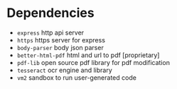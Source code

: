 # Dependencies

- ``express`` http api server
- ``https`` https server for express
- ``body-parser`` body json parser
- ``better-html-pdf`` html and url to pdf [proprietary]
- ``pdf-lib`` open source pdf library for pdf modification
- ``tesseract`` ocr engine and library
- ``vm2`` sandbox to run user-generated code